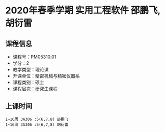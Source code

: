 # 2020年春季学期 实用工程软件 邵鹏飞, 胡衍雷






## 课程信息

- 课程号：PM05310.01
- 学分：2
- 教学类型：理论课
- 开课单位：精密机械与精密仪器系
- 课程类别：硕士
- 课程层次：研究生课程

## 上课时间

```
1~16周 3A306 :5(6,7,8) 邵鹏飞
1~16周 3A306 :5(6,7,8) 胡衍雷
```

